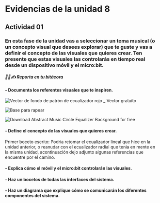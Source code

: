 # Evidencias de la unidad 8

## Actividad 01

### En esta fase de la unidad vas a seleccionar un tema musical (o un concepto visual que desees explorar) que te guste y vas a definir el concepto de las visuales que quieres crear. Ten presente que estas visuales las controlarás en tiempo real desde un dispositivo móvil y el micro:bit.

#### *🧐🧪✍️ Reporta en tu bitácora*

#### - Documenta los referentes visuales que te inspiren.

![Vector de fondo de patrón de ecualizador rojo _ Vector gratuito](https://github.com/user-attachments/assets/028ae885-9dce-4769-9aee-45d368c39989)

![Base para rapear](https://github.com/user-attachments/assets/30c44406-03bf-4561-b866-2d35a9e784b0)

![Download Abstract Music Circle Equalizer Background for free](https://github.com/user-attachments/assets/1e83877e-b9b6-45af-a4a9-b6c5363ca64d)


#### - Define el concepto de las visuales que quieres crear.

Primer boceto escrito: Podria retomar el ecualizador lineal que hice en la unidad anterior, o reanudar con el ecualizador radial que tenia en mente en la misma unidad, acontinuación dejo adjunto algunas referencias que encuentre por el camino.

#### - Explica cómo el móvil y el micro:bit controlarán las visuales.



#### - Haz un bocetos de todas las interfaces del sistema.



#### - Haz un diagrama que explique cómo se comunicarán los diferentes componentes del sistema.







